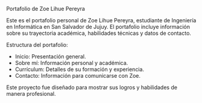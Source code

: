 Portafolio de Zoe Lihue Pereyra

Este es el portafolio personal de Zoe Lihue Pereyra, estudiante de Ingeniería en Informática en San Salvador de Jujuy. 
El portafolio incluye información sobre su trayectoria académica, habilidades técnicas y datos de contacto.

Estructura del portafolio:
- Inicio: Presentación general.
- Sobre mí: Información personal y académica.
- Currículum: Detalles de su formación y experiencia.
- Contacto: Información para comunicarse con Zoe.

Este proyecto fue diseñado para mostrar sus logros y habilidades de manera profesional.
